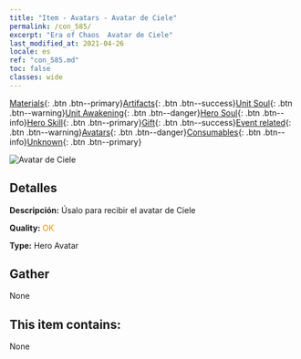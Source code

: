 ```yaml
---
title: "Item - Avatars - Avatar de Ciele"
permalink: /con_585/
excerpt: "Era of Chaos  Avatar de Ciele"
last_modified_at: 2021-04-26
locale: es
ref: "con_585.md"
toc: false
classes: wide
---
```

 [Materials](/ItemsES/){: .btn .btn--primary}[Artifacts](/ItemsES/Artifacts/){: .btn .btn--success}[Unit Soul](/ItemsES/UnitSoul/){: .btn .btn--warning}[Unit Awakening](/ItemsES/UnitAwakening/){: .btn .btn--danger}[Hero Soul](/ItemsES/HeroSoul/){: .btn .btn--info}[Hero Skill](/ItemsES/HeroSkill/){: .btn .btn--primary}[Gift](/ItemsES/Gift/){: .btn .btn--success}[Event related](/ItemsES/Events/){: .btn .btn--warning}[Avatars](/ItemsES/Avatars/){: .btn .btn--danger}[Consumables](/ItemsES/Consumables/){: .btn .btn--info}[Unknown](/ItemsES/Unknown/){: .btn .btn--primary}

 ![Avatar de Ciele](/images/h/h_Ciele1.jpg)

## Detalles
 **Descripción:** Úsalo para recibir el avatar de Ciele

 **Quality:** <span style="color: #FF8C00">OK</span>

 **Type:** Hero Avatar

## Gather

  None

## This item contains:

  None

